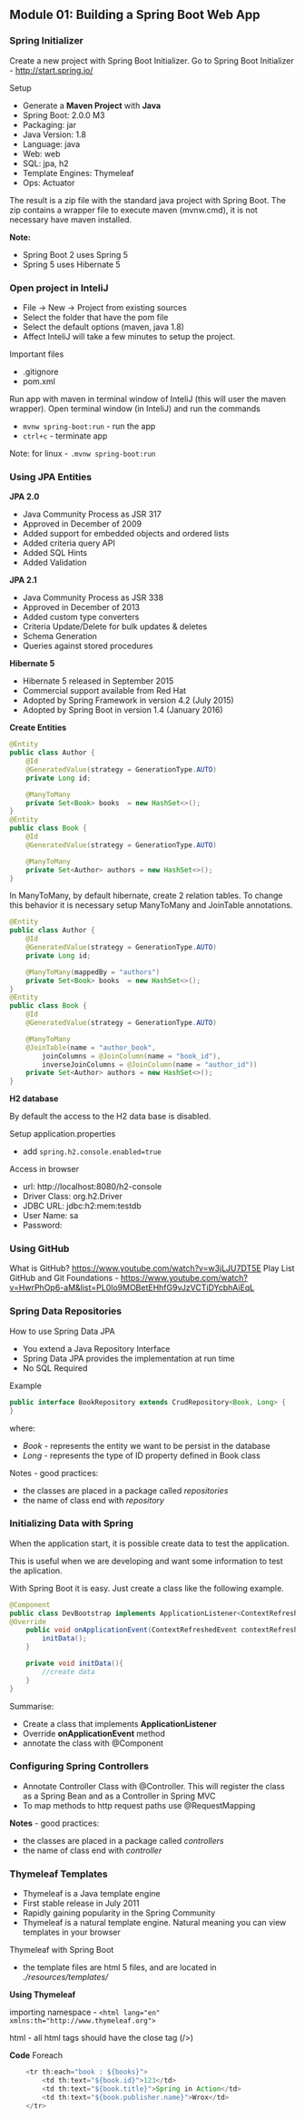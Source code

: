 ## Module 01: Building a Spring Boot Web App

### Spring Initializer
Create a new project with Spring Boot Initializer.
Go to Spring Boot Initializer - http://start.spring.io/

Setup
+ Generate a **Maven Project** with  **Java**
+ Spring Boot: 2.0.0 M3
+ Packaging: jar
+ Java Version: 1.8
+ Language: java
+ Web: web
+ SQL: jpa, h2
+ Template Engines: Thymeleaf
+ Ops: Actuator

The result is a zip file with the standard java project with Spring Boot.
The zip contains a wrapper file to execute maven (mvnw.cmd), it is not necessary have maven installed.

**Note:** 
- Spring Boot 2 uses Spring 5
- Spring 5 uses Hibernate 5

### Open project in InteliJ
+ File -> New -> Project from existing sources
+ Select the folder that have the pom file
+ Select the default options (maven, java 1.8)
+ Affect InteliJ will take a few minutes to setup the project.

Important files 
+ .gitignore
+ pom.xml


Run app with maven in terminal window of InteliJ (this will user the maven wrapper).
Open terminal window (in InteliJ) and run the commands
- `mvnw spring-boot:run` - run the app
- `ctrl+c` - terminate app

Note: for linux - `.mvnw spring-boot:run`

### Using JPA Entities
**JPA 2.0**
- Java Community Process as JSR 317
- Approved in December of 2009
- Added support for embedded objects and ordered lists
- Added criteria query API
- Added SQL Hints
- Added Validation

**JPA 2.1**
- Java Community Process as JSR 338
- Approved in December of 2013
- Added custom type converters
- Criteria Update/Delete for bulk updates & deletes
- Schema Generation
- Queries against stored procedures

**Hibernate 5**
- Hibernate 5 released in September 2015
- Commercial support available from Red Hat
- Adopted by Spring Framework in version 4.2 (July 2015)
- Adopted by Spring Boot in version 1.4 (January 2016)

**Create Entities**
```Java
@Entity
public class Author {
    @Id
    @GeneratedValue(strategy = GenerationType.AUTO)
    private Long id;

    @ManyToMany
    private Set<Book> books  = new HashSet<>();
}
@Entity
public class Book {
    @Id
    @GeneratedValue(strategy = GenerationType.AUTO)

    @ManyToMany
    private Set<Author> authors = new HashSet<>();
}
```

In ManyToMany, by default hibernate, create 2 relation tables.
To change this behavior it is necessary setup ManyToMany and JoinTable annotations.

```Java
@Entity
public class Author {
    @Id
    @GeneratedValue(strategy = GenerationType.AUTO)
    private Long id;

    @ManyToMany(mappedBy = "authors")
    private Set<Book> books  = new HashSet<>();
}
@Entity
public class Book {
    @Id
    @GeneratedValue(strategy = GenerationType.AUTO)

    @ManyToMany
    @JoinTable(name = "author_book",
        joinColumns = @JoinColumn(name = "book_id"),
        inverseJoinColumns = @JoinColumn(name = "author_id"))
    private Set<Author> authors = new HashSet<>();
}
```

**H2 database**

By default the access to the H2 data base is disabled.

Setup application.properties
- add `spring.h2.console.enabled=true`

Access in browser
- url: http://localhost:8080/h2-console
- Driver Class: org.h2.Driver
- JDBC URL: jdbc:h2:mem:testdb
- User Name: sa
- Password: <none>



### Using GitHub
What is GitHub? https://www.youtube.com/watch?v=w3jLJU7DT5E
Play List GitHub and Git Foundations - https://www.youtube.com/watch?v=HwrPhOp6-aM&list=PL0lo9MOBetEHhfG9vJzVCTiDYcbhAiEqL

### Spring Data Repositories
How to use Spring Data JPA
- You extend a Java Repository Interface
- Spring Data JPA provides the implementation at run time
- No SQL Required

Example
```Java
public interface BookRepository extends CrudRepository<Book, Long> {
}
```
where:
- _Book_ - represents the entity we want to be persist in the database
- _Long_ - represents the type of ID property defined in Book class

Notes - good practices:
- the classes are placed in a package called _repositories_
- the name of class end with _repository_

### Initializing Data with Spring
When the application start, it is possible create data to test the application.

This is useful when we are developing and want some information to test the aplication.

With Spring Boot it is easy. Just create a class like the following example.

```java
@Component
public class DevBootstrap implements ApplicationListener<ContextRefreshedEvent> {
@Override
    public void onApplicationEvent(ContextRefreshedEvent contextRefreshedEvent) {
        initData();
    }

    private void initData(){
        //create data
    }
}
```

Summarise:
- Create a class that implements **ApplicationListener**
- Override **onApplicationEvent** method
- annotate the class with @Component

### Configuring Spring Controllers
- Annotate Controller Class with @Controller.
This will register the class as a Spring Bean and as a Controller in Spring MVC
- To map methods to http request paths use @RequestMapping

**Notes** - good practices:
- the classes are placed in a package called _controllers_
- the name of class end with _controller_

### Thymeleaf Templates
- Thymeleaf is a Java template engine
- First stable release in July 2011
- Rapidly gaining popularity in the Spring Community
- Thymeleaf is a natural template engine.
Natural meaning you can view templates in your browser

Thymeleaf with Spring Boot
- the template files are html 5 files, and are located in _./resources/templates/_

**Using Thymeleaf**

importing namespace - `<html lang="en" xmlns:th="http://www.thymeleaf.org">`

html - all html tags should have the close tag (/>)

**Code**
Foreach
```java
    <tr th:each="book : ${books}">
        <td th:text="${book.id}">123</td>
        <td th:text="${book.title}">Spring in Action</td>
        <td th:text="${book.publisher.name}">Wrox</td>
    </tr>
```

